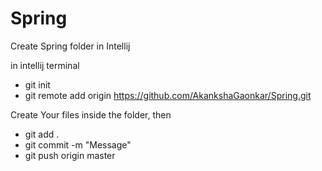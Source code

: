 # Spring

Create Spring folder in Intellij

in intellij terminal
  - git init 
  - git remote add origin https://github.com/AkankshaGaonkar/Spring.git
  
Create Your files inside the folder, then
  - git add .
  - git commit -m "Message"
  - git push origin master
